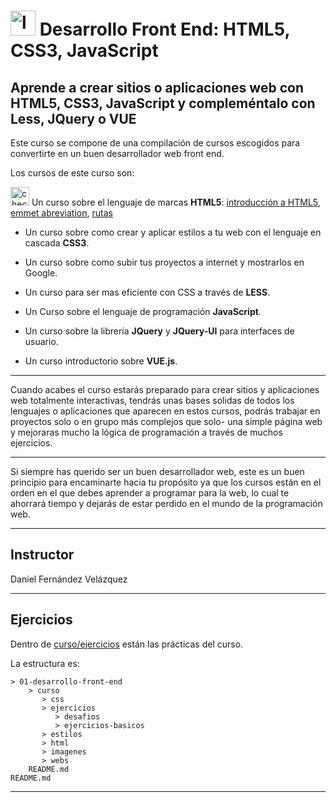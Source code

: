# <img width="40" height="40" src="https://img.icons8.com/emoji/48/laptop-emoji.png" alt="laptop"/> Desarrollo Front End: HTML5, CSS3, JavaScript

## Aprende a crear sitios o aplicaciones web con HTML5, CSS3, JavaScript y compleméntalo con Less, JQuery o VUE

Este curso se compone de una compilación de cursos escogidos para convertirte en un buen desarrollador web front end.

Los cursos de este curso son:

<img width="30" height="30" src="https://img.icons8.com/emoji/30/check-mark-emoji.png" alt="check mark"/> Un curso sobre el lenguaje de marcas **HTML5**: [introducción a HTML5](https://github.com/eugenia1984/desarrollo-front-end-html-css-javascript/tree/main/01-desarrollo-front-end/teoria/intro_html.md), [emmet abreviation](https://github.com/eugenia1984/desarrollo-front-end-html-css-javascript/tree/main/01-desarrollo-front-end/teoria/emmet.md), [rutas](https://github.com/eugenia1984/desarrollo-front-end-html-css-javascript/tree/main/01-desarrollo-front-end/turas.md)

- Un curso sobre como crear y aplicar estilos a tu web con el lenguaje en cascada **CSS3**.

- Un curso sobre como subir tus proyectos a internet y mostrarlos en Google.

- Un curso para ser mas eficiente con CSS a través de **LESS**.

- Un Curso sobre el lenguaje de programación **JavaScript**.

- Un curso sobre la librería **JQuery** y **JQuery-UI** para interfaces de usuario.

- Un curso introductorio sobre **VUE.js**.

---

Cuando acabes el curso estarás preparado para crear sitios y aplicaciones web totalmente interactivas, tendrás unas bases solidas de todos los lenguajes o aplicaciones que aparecen en estos cursos, podrás trabajar en proyectos solo o en grupo más complejos que solo- una simple página web y mejoraras mucho la lógica de programación a través de muchos ejercicios.

---

Si siempre has querido ser un buen desarrollador web, este es un buen principio para encaminarte hacia tu propósito ya que los cursos están en el orden en el que debes aprender a programar para la web, lo cual te ahorrará tiempo y dejarás de estar perdido en el mundo de la programación web.

---

## Instructor

Daniel Fernández Velázquez

---

## Ejercicios

Dentro de [curso/ejercicios](https://github.com/eugenia1984/desarrollo-front-end-html-css-javascript/tree/main/01-desarrollo-front-end/curso/ejercicios) están las prácticas del curso.

La estructura es:

```
> 01-desarrollo-front-end
    > curso
       > css
       > ejercicios
          > desafios
          > ejercicios-basicos
       > estilos
       > html
       > imagenes
       > webs
    README.md
README.md
```

---
